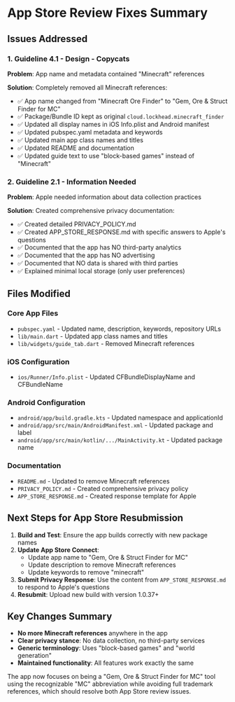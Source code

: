 # App Store Review Fixes Summary

## Issues Addressed

### 1. Guideline 4.1 - Design - Copycats
**Problem**: App name and metadata contained "Minecraft" references

**Solution**: Completely removed all Minecraft references:
- ✅ App name changed from "Minecraft Ore Finder" to "Gem, Ore & Struct Finder for MC"
- ✅ Package/Bundle ID kept as original `cloud.lockhead.minecraft_finder`
- ✅ Updated all display names in iOS Info.plist and Android manifest
- ✅ Updated pubspec.yaml metadata and keywords
- ✅ Updated main app class names and titles
- ✅ Updated README and documentation
- ✅ Updated guide text to use "block-based games" instead of "Minecraft"

### 2. Guideline 2.1 - Information Needed
**Problem**: Apple needed information about data collection practices

**Solution**: Created comprehensive privacy documentation:
- ✅ Created detailed PRIVACY_POLICY.md
- ✅ Created APP_STORE_RESPONSE.md with specific answers to Apple's questions
- ✅ Documented that the app has NO third-party analytics
- ✅ Documented that the app has NO advertising
- ✅ Documented that NO data is shared with third parties
- ✅ Explained minimal local storage (only user preferences)

## Files Modified

### Core App Files
- `pubspec.yaml` - Updated name, description, keywords, repository URLs
- `lib/main.dart` - Updated app class names and titles
- `lib/widgets/guide_tab.dart` - Removed Minecraft references

### iOS Configuration
- `ios/Runner/Info.plist` - Updated CFBundleDisplayName and CFBundleName

### Android Configuration
- `android/app/build.gradle.kts` - Updated namespace and applicationId
- `android/app/src/main/AndroidManifest.xml` - Updated package and label
- `android/app/src/main/kotlin/.../MainActivity.kt` - Updated package name

### Documentation
- `README.md` - Updated to remove Minecraft references
- `PRIVACY_POLICY.md` - Created comprehensive privacy policy
- `APP_STORE_RESPONSE.md` - Created response template for Apple

## Next Steps for App Store Resubmission

1. **Build and Test**: Ensure the app builds correctly with new package names
2. **Update App Store Connect**: 
   - Update app name to "Gem, Ore & Struct Finder for MC"
   - Update description to remove Minecraft references
   - Update keywords to remove "minecraft"
3. **Submit Privacy Response**: Use the content from `APP_STORE_RESPONSE.md` to respond to Apple's questions
4. **Resubmit**: Upload new build with version 1.0.37+

## Key Changes Summary
- **No more Minecraft references** anywhere in the app
- **Clear privacy stance**: No data collection, no third-party services
- **Generic terminology**: Uses "block-based games" and "world generation"
- **Maintained functionality**: All features work exactly the same

The app now focuses on being a "Gem, Ore & Struct Finder for MC" tool using the recognizable "MC" abbreviation while avoiding full trademark references, which should resolve both App Store review issues.